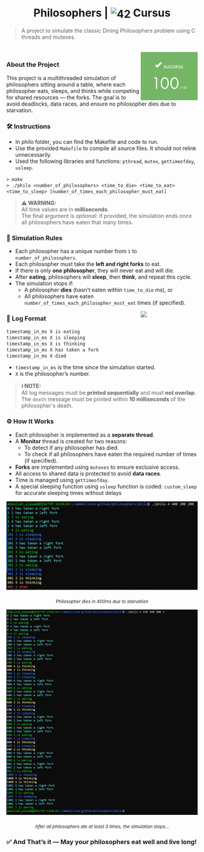<h1 align="center"> Philosophers | <picture> <source media="(prefers-color-scheme: dark)" srcset="https://cdn.simpleicons.org/42/white"> <img alt="42" width=40 align="center" src="https://cdn.simpleicons.org/42/Black"> </picture> Cursus </h1>

> A project to simulate the classic Dining Philosophers problem using C threads and mutexes.

<br>

<img align="right" width="150" src="https://github.com/Abdullah-Alawad/imgs/blob/main/100_Success.png">

### About the Project

This project is a multithreaded simulation of philosophers sitting around a table, where each philosopher eats, sleeps, and thinks while competing for shared resources — the forks. The goal is to avoid deadlocks, data races, and ensure no philosopher dies due to starvation.

<h3>🛠️ Instructions</h3>

<ul>
  <li>In <bold>philo</bold> folder, you can find the Makefile and code to run.</li>
  <li>Use the provided <code>Makefile</code> to compile all source files. It should not relink unnecessarily.</li>
  <li>Used the following libraries and functions: <code>pthread</code>, <code>mutex</code>, <code>gettimeofday</code>, <code>usleep</code>.</li>
</ul>

<pre><code>&gt; make
&gt; ./philo &lt;number_of_philosophers&gt; &lt;time_to_die&gt; &lt;time_to_eat&gt; &lt;time_to_sleep&gt; [number_of_times_each_philosopher_must_eat]
</code></pre>

<blockquote>
  <p><strong>⚠️ WARNING:</strong><br>
  All time values are in <strong>milliseconds</strong>.<br>
  The final argument is <em>optional</em>: if provided, the simulation ends once all philosophers have eaten that many times.</p>
</blockquote>

<h3>📜 Simulation Rules</h3>

<ul>
  <li>Each philosopher has a unique number from <code>1</code> to <code>number_of_philosophers</code>.</li>
  <li>Each philosopher must take the <strong>left and right forks</strong> to eat.</li>
  <li>If there is only <strong>one philosopher</strong>, they will never eat and will die.</li>
  <li>After <strong>eating</strong>, philosophers will <strong>sleep</strong>, then <strong>think</strong>, and repeat this cycle.</li>
  <li>The simulation stops if:
    <ul>
      <li>A philosopher <strong>dies</strong> (hasn’t eaten within <code>time_to_die</code> ms), or</li>
      <li>All philosophers have eaten <code>number_of_times_each_philosopher_must_eat</code> times (if specified).</li>
    </ul>
  </li>
</ul>

<img align="right" width="150" src="https://github.com/Abdullah-Alawad/imgs/blob/main/philo_states.png">

<h3>🧾 Log Format</h3>

<pre><code>timestamp_in_ms X is eating
timestamp_in_ms X is sleeping
timestamp_in_ms X is thinking
timestamp_in_ms X has taken a fork
timestamp_in_ms X died
</code></pre>

<ul>
  <li><code>timestamp_in_ms</code> is the time since the simulation started.</li>
  <li><code>X</code> is the philosopher’s number.</li>
</ul>

<blockquote>
  <p><strong>ℹ️ NOTE:</strong><br>
  All log messages must be <strong>printed sequentially</strong> and must <strong>not overlap</strong>.<br>
  The <code>death</code> message must be printed within <strong>10 milliseconds</strong> of the philosopher's death.</p>
</blockquote>

<h3>⚙️ How It Works</h3>

<ul>
  <li>Each philosopher is implemented as a <strong>separate thread</strong>.</li>
  <li>
  A <strong>Monitor</strong> thread is created for two reasons:
  <ul>
    <li>To detect if any philosopher has died.</li>
    <li>To check if all philosophers have eaten the required number of times (if specified).</li>
  </ul>
</li>
  <li><strong>Forks</strong> are implemented using <code>mutexes</code> to ensure exclusive access.</li>
  <li>All access to shared data is protected to avoid <strong>data races</strong>.</li>
  <li>Time is managed using <code>gettimeofday</code>.</li>
  <li>A special sleeping function using <code>usleep</code> function is coded: <code>custom_sleep</code> for accurate sleeping times without delays</li>
</ul>

<p align="center">
  <img width="600" src="https://github.com/Abdullah-Alawad/imgs/blob/main/philo1.png">
</p>
<p align="center"><sub><em>Philosopher dies in 400ms due to starvation</em></sub></p>



<p align="center">
  <img width="600" src="https://github.com/Abdullah-Alawad/imgs/blob/main/philo2.png">
</p>
<p align="center"><sub><em>After all philosophers ate at least 3 times, the simulation stops…</em></sub></p>

<h3>✅ And That’s it — May your philosophers eat well and live long!</h3>
